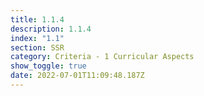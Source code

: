 ```yaml
---
title: 1.1.4
description: 1.1.4
index: "1.1"
section: SSR
category: Criteria - 1 Curricular Aspects
show_toggle: true
date: 2022-07-01T11:09:48.187Z
---
```

